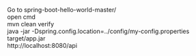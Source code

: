 Go to spring-boot-hello-world-master/ <br/>
open cmd <br/>
mvn clean verify<br/>
java -jar -Dspring.config.location=../config/my-config.properties target/app.jar<br/>
http://localhost:8080/api<br/>
